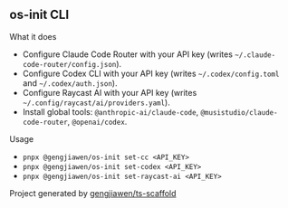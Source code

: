 ## os-init CLI

What it does

- Configure Claude Code Router with your API key (writes `~/.claude-code-router/config.json`).
- Configure Codex CLI with your API key (writes `~/.codex/config.toml` and `~/.codex/auth.json`).
- Configure Raycast AI with your API key (writes `~/.config/raycast/ai/providers.yaml`).
- Install global tools: `@anthropic-ai/claude-code`, `@musistudio/claude-code-router`, `@openai/codex`.

Usage

- `pnpx @gengjiawen/os-init set-cc <API_KEY>`
- `pnpx @gengjiawen/os-init set-codex <API_KEY>`
- `pnpx @gengjiawen/os-init set-raycast-ai <API_KEY>`

Project generated by [gengjiawen/ts-scaffold](https://github.com/gengjiawen/ts-scaffold)
